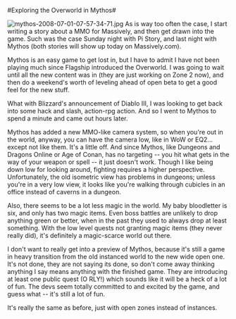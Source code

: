 #Exploring the Overworld in Mythos#

![mythos-2008-07-01-07-57-34-71.jpg](http://westkarana.com/wp-content/uploads/2008/07/mythos-2008-07-01-07-57-34-71.jpg) As is way too often the case, I start writing a story about a MMO for Massively, and then get drawn into the game. Such was the case Sunday night with Pi Story, and last night with Mythos (both stories will show up today on Massively.com).

Mythos is an easy game to get lost in, but I have to admit I have not been playing much since Flagship introduced the Overworld. I was going to wait until all the new content was in (they are just working on Zone 2 now), and then do a weekend's worth of leveling ahead of open beta to get a good feel for the new stuff.

What with Blizzard's announcement of Diablo III, I was looking to get back into some hack and slash, action-rpg action. And so I went to Mythos to spend a minute and came out hours later.

Mythos has added a new MMO-like camera system, so when you're out in the world, anyway, you can have the camera low, like in WoW or EQ2... except not like them. It's a little off. And since Mythos, like Dungeons and Dragons Online or Age of Conan, has no targeting -- you hit what gets in the way of your weapon or spell -- it just doesn't work. Though I like being down low for looking around, fighting requires a higher perspective. Unfortunately, the old isometric view has problems in dungeons; unless you're in a very low view, it looks like you're walking through cubicles in an office instead of caverns in a dungeon.

Also, there seems to be a lot less magic in the world. My baby bloodletter is six, and only has two magic items. Even boss battles are unlikely to drop anything green or better, when in the past they used to always drop at least something. With the low level quests not granting magic items (they never really did), it's definitely a magic-scarce world out there.

I don't want to really get into a preview of Mythos, because it's still a game in heavy transition from the old instanced world to the new wide open one. It's not done, they are not saying its done, so don't come away thinking anything I say means anything with the finished game. They are introducing at least one public quest (O RLY!) which sounds like it will be a heck of a lot of fun. The devs seem totally committed to and excited by the game, and guess what -- it's still a lot of fun.

It's really the same as before, just with open zones instead of instances.

